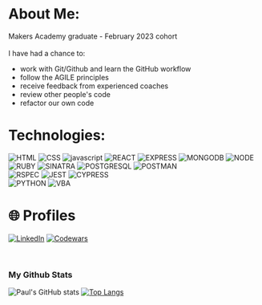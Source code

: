 # About Me:
Makers Academy graduate - February 2023 cohort<br><br>
I have had a chance to: <br>

- work with Git/Github and learn the GitHub workflow
- follow the AGILE principles
- receive feedback from experienced coaches
- review other people's code
- refactor our own code

# Technologies:

![HTML](https://img.shields.io/badge/HTML-orange?style=for-the-badge&logoColor=white&logo=html5)
![CSS](https://img.shields.io/badge/CSS-blue?style=for-the-badge&logoColor=white&logo=css3)
![javascript](https://img.shields.io/badge/JAVASCRIPT-yellow?style=for-the-badge&logoColor=white&logo=javascript)
![REACT](https://img.shields.io/badge/REACT-blue?style=for-the-badge&logoColor=white&logo=react)
![EXPRESS](https://img.shields.io/badge/EXPRESS-orange?style=for-the-badge&logoColor=white&logo=express)
![MONGODB](https://img.shields.io/badge/MONGODB-brightgreen?style=for-the-badge&logoColor=white&logo=mongodb)
![NODE](https://img.shields.io/badge/NODE.JS-green?style=for-the-badge&logoColor=white&logo=nodedotjs)<br>
![RUBY](https://img.shields.io/badge/RUBY-red?style=for-the-badge&logoColor=white&logo=ruby)
![SINATRA](https://img.shields.io/badge/SINATRA-grey?style=for-the-badge&logoColor=white&logo=rubysinatra)
![POSTGRESQL](https://img.shields.io/badge/POSTGRESQL-red?style=for-the-badge&logoColor=white&logo=postgresql)
![POSTMAN](https://img.shields.io/badge/POSTMAN-brightgreen?style=for-the-badge&logoColor=white&logo=postman)<br>
![RSPEC](https://img.shields.io/badge/RSPEC-orange?style=for-the-badge&logoColor=white&logo=rubyrspec)
![JEST](https://img.shields.io/badge/JEST-yellow?style=for-the-badge&logoColor=white&logo=jest)
![CYPRESS](https://img.shields.io/badge/CYPRESS-blue?style=for-the-badge&logoColor=white&logo=cypress)<br>
![PYTHON](https://img.shields.io/badge/PYTHON-blue?style=for-the-badge&logoColor=white&logo=python)
![VBA](https://img.shields.io/badge/VBA-yellow?style=for-the-badge&logoColor=white&logo=visual-basic-for-applications)

# 🌐 Profiles

[![LinkedIn](https://img.shields.io/badge/LinkedIn-%230077B5.svg?logo=linkedin&logoColor=white)](https://www.linkedin.com/in/paul-lazar-03469693/) 
[![Codewars](https://img.shields.io/badge/codewars-%230077B5.svg?logo=codewars&logoColor=white)](https://www.codewars.com/users/Paul3111) 

<br/>

<h3 align="Left">My Github Stats</h3>

<div align="left">

![Paul's GitHub stats](https://github-readme-stats.vercel.app/api?username=Paul3111&hide=stars&show_icons=true&theme=gruvbox)
[![Top Langs](https://github-readme-stats.vercel.app/api/top-langs/?username=Paul3111&size_weight=0&count_weight=1&theme=gruvbox&layout=compact)](https://github.com/Paul3111/github-readme-stats)

</div>
